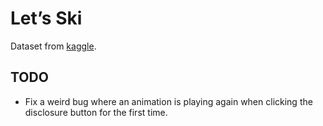 # Let’s Ski

Dataset from [kaggle](https://www.kaggle.com/beaubellamy/ski-resorts).

## TODO

- Fix a weird bug where an animation is playing again when clicking the disclosure button for the first time.
